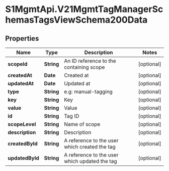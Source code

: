 # S1MgmtApi.V21MgmtTagManagerSchemasTagsViewSchema200Data

## Properties
Name | Type | Description | Notes
------------ | ------------- | ------------- | -------------
**scopeId** | **String** | An ID reference to the containing scope | [optional] 
**createdAt** | **Date** | Created at | [optional] 
**updatedAt** | **Date** | Updated at | [optional] 
**type** | **String** | e.g: manual-tagging | [optional] 
**key** | **String** | Key | [optional] 
**value** | **String** | Value | [optional] 
**id** | **String** | Tag ID | [optional] 
**scopeLevel** | **String** | Name of scope | [optional] 
**description** | **String** | Description | [optional] 
**createdById** | **String** | A reference to the user which created the tag | [optional] 
**updatedById** | **String** | A reference to the user which updated the tag | [optional] 



